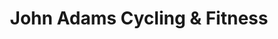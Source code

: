 ---
title: "John Adams Cycling & Fitness"
url: /erie/john-adams-cycling-and-fitness/
shop: bicycle
---